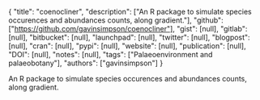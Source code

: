 {
  "title": "coenocliner",
  "description": ["An R package to simulate species occurences and abundances counts, along gradient."],
  "github": ["https://github.com/gavinsimpson/coenocliner"],
  "gist": [null],
  "gitlab": [null],
  "bitbucket": [null],
  "launchpad": [null],
  "twitter": [null],
  "blogpost": [null],
  "cran": [null],
  "pypi": [null],
  "website": [null],
  "publication": [null],
  "DOI": [null],
  "notes": [null],
  "tags": ["Palaeoenvironment and palaeobotany"],
  "authors": ["gavinsimpson"]
}

<!-- Generated by csv2md.R – do not edit by hand -->

An R package to simulate species occurences and abundances counts, along gradient.